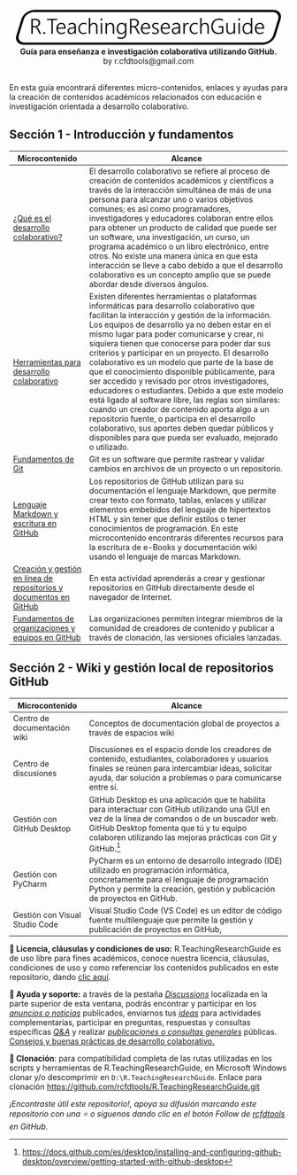 <div align="center">
  <br><img alt="R.LTWB" src="https://github.com/rcfdtools/R.TeachingResearchGuide/blob/main/.icons/R.TeachingResearchGuide.svg" width="480px">
  <br><b>Guía para enseñanza e investigación colaborativa utilizando GitHub.</b><br>by r.cfdtools@gmail.com<br><br>  
</div>

En esta guía encontrará diferentes micro-contenidos, enlaces y ayudas para la creación de contenidos académicos relacionados con educación e investigación orientada a desarrollo colaborativo.  

## Sección 1 - Introducción y fundamentos

| Microcontenido                                                                                                                                                  | Alcance                                                                                                                                                                                                                                                                                                                                                                                                                                                                                                                                                                                                                                                                                                                                                                                                                                      |
|-----------------------------------------------------------------------------------------------------------------------------------------------------------------|----------------------------------------------------------------------------------------------------------------------------------------------------------------------------------------------------------------------------------------------------------------------------------------------------------------------------------------------------------------------------------------------------------------------------------------------------------------------------------------------------------------------------------------------------------------------------------------------------------------------------------------------------------------------------------------------------------------------------------------------------------------------------------------------------------------------------------------------|
| [¿Qué es el desarrollo colaborativo?](https://github.com/rcfdtools/R.TeachingResearchGuide/tree/main/Section01/WhatIsCollab)                                    | El desarrollo colaborativo se refiere al proceso de creación de contenidos académicos y científicos a través de la interacción simultánea de más de una persona para alcanzar uno o varios objetivos comunes; es así como programadores, investigadores y educadores colaboran entre ellos para obtener un producto de calidad que puede ser un software, una investigación, un curso, un programa académico o un libro electrónico, entre otros. No existe una manera única en que esta interacción se lleve a cabo debido a que el desarrollo colaborativo es un concepto amplio que se puede abordar desde diversos ángulos.                                                                                                                                                                                                              |
| [Herramientas para desarrollo colaborativo](https://github.com/rcfdtools/R.TeachingResearchGuide/tree/main/Section01/CollabTools)                               | Existen diferentes herramientas o plataformas informáticas para desarrollo colaborativo que facilitan la interacción y gestión de la información. Los equipos de desarrollo ya no deben estar en el mismo lugar para poder comunicarse y crear, ni siquiera tienen que conocerse para poder dar sus criterios y participar en un proyecto. El desarrollo colaborativo es un modelo que parte de la base de que el conocimiento disponible públicamente, para ser accedido y revisado por otros investigadores, educadores o estudiantes. Debido a que este modelo está ligado al software libre, las reglas son similares: cuando un creador de contenido aporta algo a un repositorio fuente, o participa en el desarrollo colaborativo, sus aportes deben quedar públicos y disponibles para que pueda ser evaluado, mejorado o utilizado. |
| [Fundamentos de Git](https://github.com/rcfdtools/R.TeachingResearchGuide/tree/main/Section01/GitFundamentals)                                                  | Git es un software que permite rastrear y validar cambios en archivos de un proyecto o un repositorio.                                                                                                                                                                                                                                                                                                                                                                                                                                                                                                                                                                                                                                                                                                                                       |
| [Lenguaje Markdown y escritura en GitHub](https://github.com/rcfdtools/R.TeachingResearchGuide/tree/main/Section01/Markdown)                                    | Los repositorios de GitHub utilizan para su documentación el lenguaje Markdown, que permite crear texto con formato, tablas, enlaces y utilizar elementos embebidos del lenguaje de hipertextos HTML y sin tener que definir estilos o tener conocimientos de programación. En este microcontenido encontrarás diferentes recursos para la escritura de e-Books y documentación wiki usando el lenguaje de marcas Markdown.                                                                                                                                                                                                                                                                                                                                                                                                                  |
| [Creación y gestión en línea de repositorios y documentos en GitHub](https://github.com/rcfdtools/R.TeachingResearchGuide/tree/main/Section01/GitHubRepository) | En esta actividad aprenderás a crear y gestionar repositorios en GitHub directamente desde el navegador de Internet.                                                                                                                                                                                                                                                                                                                                                                                                                                                                                                                                                                                                                                                                                                                         |
| [Fundamentos de organizaciones y equipos en GitHub](https://github.com/rcfdtools/R.TeachingResearchGuide/tree/main/Section01/GitHubOrganization)                | Las organizaciones permiten integrar miembros de la comunidad de creadores de contenido y publicar a través de clonación, las versiones oficiales lanzadas.                                                                                                                                                                                                                                                                                                                                                                                                                                                                                                                                                                                                                                                                                  |
## Sección 2 - Wiki y gestión local de repositorios GitHub

| Microcontenido                 | Alcance                                                                                                                                                                                                                                                         |
|--------------------------------|-----------------------------------------------------------------------------------------------------------------------------------------------------------------------------------------------------------------------------------------------------------------|
| Centro de documentación wiki   | Conceptos de documentación global de proyectos a través de espacios wiki                                                                                                                                                                                        |
| Centro de discusiones          | Discusiones es el espacio donde los creadores de contenido, estudiantes, colaboradores y usuarios finales se reúnen para intercambiar ideas, solicitar ayuda, dar solución a problemas o para comunicarse entre sí.                                             |
| Gestión con GitHub Desktop     | GitHub Desktop es una aplicación que te habilita para interactuar con GitHub utilizando una GUI en vez de la línea de comandos o de un buscador web. GitHub Desktop fomenta que tú y tu equipo colaboren utilizando las mejoras prácticas con Git y GitHub.[^1] |
| Gestión con PyCharm            | PyCharm es un entorno de desarrollo integrado (IDE) utilizado en programación informática, concretamente para el lenguaje de programación Python y permite la creación, gestión y publicación de proyectos en GitHub.                                           |
| Gestión con Visual Studio Code | Visual Studio Code (VS Code) es un editor de código fuente multilenguaje que permite la gestión y publicación de proyectos en GitHub,                                                                                                                           |

**:scroll: Licencia, cláusulas y condiciones de uso:** R.TeachingResearchGuide es de uso libre para fines académicos, conoce nuestra licencia, cláusulas, condiciones de uso y como referenciar los contenidos publicados en este repositorio, dando [clic aquí](https://github.com/rcfdtools/R.TeachingResearchGuide/blob/main/LICENSE.md).

**:beginner: Ayuda y soporte:** a través de la pestaña _[Discussions](https://github.com/rcfdtools/R.TeachingResearchGuide/discussions)_ localizada en la parte superior de esta ventana, podrás encontrar y participar en los [_anuncios o noticias_](https://github.com/rcfdtools/R.TeachingResearchGuide/discussions/categories/announcements) publicados, enviarnos tus [_ideas_](https://github.com/rcfdtools/R.TeachingResearchGuide/discussions/categories/ideas) para actividades complementarias, participar en preguntas, respuestas y consultas específicas [_Q&A_](https://github.com/rcfdtools/R.TeachingResearchGuide/discussions/categories/q-a) y realizar [_publicaciones o consultas generales_](https://github.com/rcfdtools/R.TeachingResearchGuide/discussions/categories/general) públicas. [Consejos y buenas prácticas de desarrollo colaborativo.](https://github.com/rcfdtools/R.TeachingResearchGuide/blob/main/BestPractice.md) 

**:sheep: Clonación**: para compatibilidad completa de las rutas utilizadas en los scripts y herramientas de R.TeachingResearchGuide, en Microsoft Windows clonar y/o descomprimir en `D:\R.TeachingResearchGuide`. Enlace para clonación https://github.com/rcfdtools/R.TeachingResearchGuide.git

_¡Encontraste útil este repositorio!, apoya su difusión marcando este repositorio con una ⭐ o síguenos dando clic en el botón Follow de [rcfdtools](https://github.com/rcfdtools) en GitHub._

[^1]: https://docs.github.com/es/desktop/installing-and-configuring-github-desktop/overview/getting-started-with-github-desktop